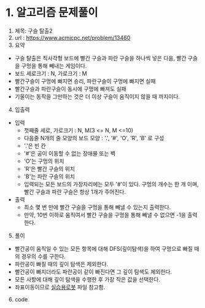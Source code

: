 # 1. 알고리즘 문제풀이
1. 제목: 구슬 탈출2
2. url : https://www.acmicpc.net/problem/13460
3. 요약
  * 구슬 탈출은 직사각형 보드에 빨간 구슬과 파란 구슬을 하나씩 넣은 다음, 빨간 구슬을 구멍을 통해 빼내는 게임이다.
  * 보드 세로크기 : N, 가로크기 : M
  * 빨간구슬이 구멍에 빠지면 승리, 파란구슬이 구멍에 빠지면 실패
  * 빨간구슬과 파란구슬이 동시에 구멍에 빠져도 실패
  * 기울이는 동작을 그만하는 것은 더 이상 구슬이 움직이지 않을 때 까지이다.
4. 입출력
  * 입력
    * 첫째줄 세로, 가로크기 : N, M(3 <= N, M <=10)
    * 다음줄 N개의 줄 모양의 보드 모양 : '.', '#', 'O', 'R', 'B' 로 구성
    * '.'은 빈 칸
    * '#'은 공이 이동할 수 없는 장애물 또는 벽
    * 'O'는 구멍의 위치
    * 'R'은 빨간 구슬의 위치
    * 'B'는 파란 구슬의 위치
    * 입력되는 모든 보드의 가장자리에는 모두 '#'이 있다. 구멍의 개수는 한 개 이며, 빨간 구슬과 파란 구슬은 항상 1개가 주어진다.
  * 출력
    * 최소 몇 번 만에 빨간 구슬을 구멍을 통해 빼낼 수 있는지 출력한다. 
    * 만약, 10번 이하로 움직여서 빨간 구슬을 구멍을 통해 빼낼 수 없으면 -1을 출력한다.
5. 풀이
  * 빨간공이 움직일 수 있는 모든 항목에 대해 DFS(깊이탐색)을 하여 구멍으로 빠질 때의 경우의 수를 구한다.
  * 파란공이 빠질 때의 깊이 탐색은 제외한다.
  * 빨간공이 빠지더라도 파란공이 같이 빠진다면 그 깊이 탐색도 제외한다.
  * 모든 사항에 대해 깊이 탐색을 수행한 후 가장 작은 값을 선택한다.
  * 좌표이동이므로 [실습용로봇](../example/Algorithm/실습용로봇_neo.py) 파일 참고함.
6. code



